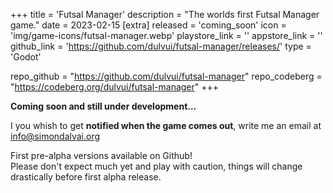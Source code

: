 +++
title = 'Futsal Manager'
description = "The worlds first Futsal Manager game."
date = 2023-02-15
[extra]
released = 'coming_soon'
icon = 'img/game-icons/futsal-manager.webp'
playstore_link = ''
appstore_link = ''
github_link = 'https://github.com/dulvui/futsal-manager/releases/'
type = 'Godot'

repo_github = "https://github.com/dulvui/futsal-manager"
repo_codeberg = "https://codeberg.org/dulvui/futsal-manager"
+++

**Coming soon and still under development...**  

I you whish to get **notified when the game comes out**, write me an email at [info@simondalvai.org](mailto:info@simondalvai.orgsubject=Futsal%20Manager%20release%20notification)

First pre-alpha versions available on Github!  
Please don't expect much yet and play with caution, things will change drastically before first alpha release.
